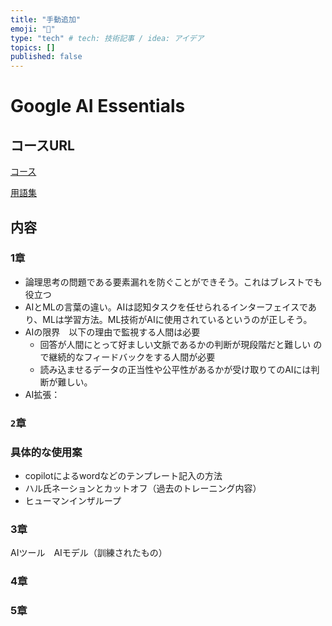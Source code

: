 ```yaml
---
title: "手動追加"
emoji: "💨"
type: "tech" # tech: 技術記事 / idea: アイデア
topics: []
published: false
---
```


# Google AI Essentials

## コースURL

[コース](https://www.coursera.org/learn/google-introduction-to-ai/lecture/kk6MS/introduction-to-google-ai-essentials)

[用語集](https://www.coursera.org/learn/google-introduction-to-ai/resources/A68dK)

## 内容

### 1章

- 論理思考の問題である要素漏れを防ぐことができそう。これはブレストでも役立つ
- AIとMLの言葉の違い。AIは認知タスクを任せられるインターフェイスであり、MLは学習方法。ML技術がAIに使用されているというのが正しそう。
- AIの限界　以下の理由で監視する人間は必要
  - 回答が人間にとって好ましい文脈であるかの判断が現段階だと難しい  ので継続的なフィードバックをする人間が必要
  - 読み込ませるデータの正当性や公平性があるかが受け取りてのAIには判断が難しい。
- AI拡張：

### `2`章

### 具体的な使用案

- copilotによるwordなどのテンプレート記入の方法
- ハル氏ネーションとカットオフ（過去のトレーニング内容）
- ヒューマンインザループ

### 3章

AIツール　AIモデル（訓練されたもの）

### 4章

### 5章

